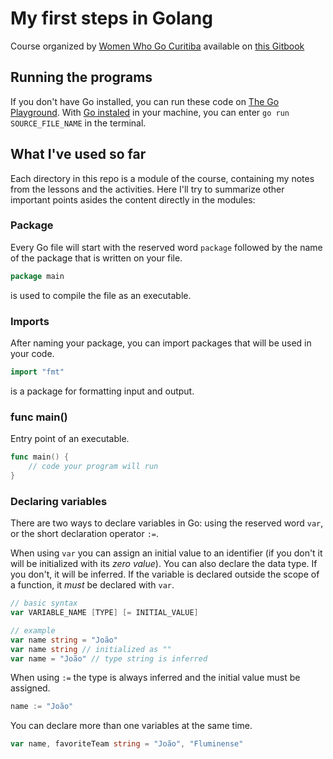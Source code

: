 # My first steps in Golang

Course organized by [Women Who Go Curitiba](https://womenwhogocwb.github.io/) available on [this Gitbook](https://womenwhogocwb.gitbook.io/letsgo/)

## Running the programs

If you don't have Go installed, you can run these code on [The Go Playground](https://play.golang.org/).
With [Go instaled](https://golang.org/dl/) in your machine, you can enter `go run SOURCE_FILE_NAME` in the terminal.

## What I've used so far

Each directory in this repo is a module of the course, containing my notes from the lessons and the activities.
Here I'll try to summarize other important points asides the content directly in the modules:

### Package

Every Go file will start with the reserved word `package` followed by the name of the package that is written on your file. 

```go
package main
```

is used to compile the file as an executable.

### Imports

After naming your package, you can import packages that will be used in your code.

```go
import "fmt"
```

is a package for formatting input and output.

### func main()

Entry point of an executable.

```go
func main() {
    // code your program will run
}
```

### Declaring variables

There are two ways to declare variables in Go: using the reserved word `var`, or the short declaration operator `:=`.

When using `var` you can assign an initial value to an identifier (if you don't it will be initialized with its *zero value*). You can also declare the data type. If you don't, it will be inferred. If the variable is declared outside the scope of a function, it *must* be declared with `var`.

```go
// basic syntax
var VARIABLE_NAME [TYPE] [= INITIAL_VALUE]

// example
var name string = "João"
var name string // initialized as ""
var name = "João" // type string is inferred
```

When using `:=` the type is always inferred and the initial value must be assigned.

```go
name := "João"
```

You can declare more than one variables at the same time. 

```go
var name, favoriteTeam string = "João", "Fluminense"
```
